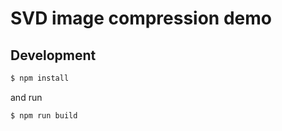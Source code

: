 # SVD image compression demo

## Development

```bash
$ npm install
```

and run

```bash
$ npm run build
```

